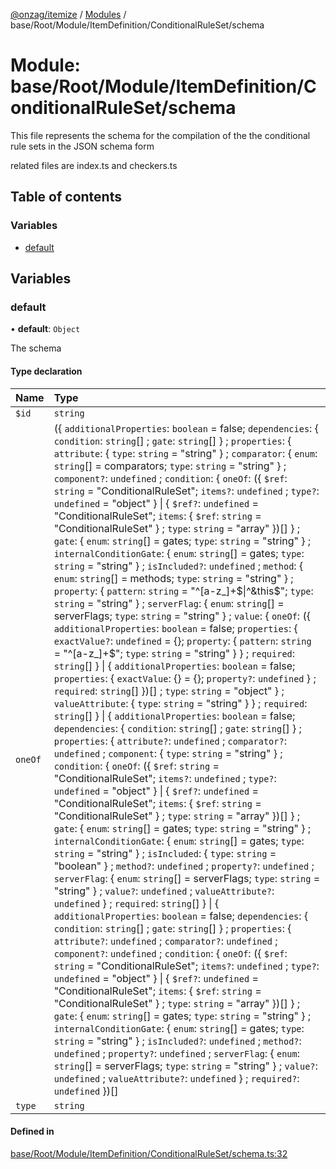 [@onzag/itemize](../README.md) / [Modules](../modules.md) / base/Root/Module/ItemDefinition/ConditionalRuleSet/schema

# Module: base/Root/Module/ItemDefinition/ConditionalRuleSet/schema

This file represents the schema for the compilation of the the conditional
rule sets in the JSON schema form

related files are index.ts and checkers.ts

## Table of contents

### Variables

- [default](base_Root_Module_ItemDefinition_ConditionalRuleSet_schema.md#default)

## Variables

### default

• **default**: `Object`

The schema

#### Type declaration

| Name | Type |
| :------ | :------ |
| `$id` | `string` |
| `oneOf` | (\{ `additionalProperties`: `boolean` = false; `dependencies`: \{ `condition`: `string`[] ; `gate`: `string`[]  } ; `properties`: \{ `attribute`: \{ `type`: `string` = "string" } ; `comparator`: \{ `enum`: `string`[] = comparators; `type`: `string` = "string" } ; `component?`: `undefined` ; `condition`: \{ `oneOf`: (\{ `$ref`: `string` = "ConditionalRuleSet"; `items?`: `undefined` ; `type?`: `undefined` = "object" } \| \{ `$ref?`: `undefined` = "ConditionalRuleSet"; `items`: \{ `$ref`: `string` = "ConditionalRuleSet" } ; `type`: `string` = "array" })[]  } ; `gate`: \{ `enum`: `string`[] = gates; `type`: `string` = "string" } ; `internalConditionGate`: \{ `enum`: `string`[] = gates; `type`: `string` = "string" } ; `isIncluded?`: `undefined` ; `method`: \{ `enum`: `string`[] = methods; `type`: `string` = "string" } ; `property`: \{ `pattern`: `string` = "^[a-z\_]+$\|^&this$"; `type`: `string` = "string" } ; `serverFlag`: \{ `enum`: `string`[] = serverFlags; `type`: `string` = "string" } ; `value`: \{ `oneOf`: (\{ `additionalProperties`: `boolean` = false; `properties`: \{ `exactValue?`: `undefined` = \{}; `property`: \{ `pattern`: `string` = "^[a-z\_]+$"; `type`: `string` = "string" }  } ; `required`: `string`[]  } \| \{ `additionalProperties`: `boolean` = false; `properties`: \{ `exactValue`: {} = \{}; `property?`: `undefined`  } ; `required`: `string`[]  })[] ; `type`: `string` = "object" } ; `valueAttribute`: \{ `type`: `string` = "string" }  } ; `required`: `string`[]  } \| \{ `additionalProperties`: `boolean` = false; `dependencies`: \{ `condition`: `string`[] ; `gate`: `string`[]  } ; `properties`: \{ `attribute?`: `undefined` ; `comparator?`: `undefined` ; `component`: \{ `type`: `string` = "string" } ; `condition`: \{ `oneOf`: (\{ `$ref`: `string` = "ConditionalRuleSet"; `items?`: `undefined` ; `type?`: `undefined` = "object" } \| \{ `$ref?`: `undefined` = "ConditionalRuleSet"; `items`: \{ `$ref`: `string` = "ConditionalRuleSet" } ; `type`: `string` = "array" })[]  } ; `gate`: \{ `enum`: `string`[] = gates; `type`: `string` = "string" } ; `internalConditionGate`: \{ `enum`: `string`[] = gates; `type`: `string` = "string" } ; `isIncluded`: \{ `type`: `string` = "boolean" } ; `method?`: `undefined` ; `property?`: `undefined` ; `serverFlag`: \{ `enum`: `string`[] = serverFlags; `type`: `string` = "string" } ; `value?`: `undefined` ; `valueAttribute?`: `undefined`  } ; `required`: `string`[]  } \| \{ `additionalProperties`: `boolean` = false; `dependencies`: \{ `condition`: `string`[] ; `gate`: `string`[]  } ; `properties`: \{ `attribute?`: `undefined` ; `comparator?`: `undefined` ; `component?`: `undefined` ; `condition`: \{ `oneOf`: (\{ `$ref`: `string` = "ConditionalRuleSet"; `items?`: `undefined` ; `type?`: `undefined` = "object" } \| \{ `$ref?`: `undefined` = "ConditionalRuleSet"; `items`: \{ `$ref`: `string` = "ConditionalRuleSet" } ; `type`: `string` = "array" })[]  } ; `gate`: \{ `enum`: `string`[] = gates; `type`: `string` = "string" } ; `internalConditionGate`: \{ `enum`: `string`[] = gates; `type`: `string` = "string" } ; `isIncluded?`: `undefined` ; `method?`: `undefined` ; `property?`: `undefined` ; `serverFlag`: \{ `enum`: `string`[] = serverFlags; `type`: `string` = "string" } ; `value?`: `undefined` ; `valueAttribute?`: `undefined`  } ; `required?`: `undefined`  })[] |
| `type` | `string` |

#### Defined in

[base/Root/Module/ItemDefinition/ConditionalRuleSet/schema.ts:32](https://github.com/onzag/itemize/blob/73e0c39e/base/Root/Module/ItemDefinition/ConditionalRuleSet/schema.ts#L32)
